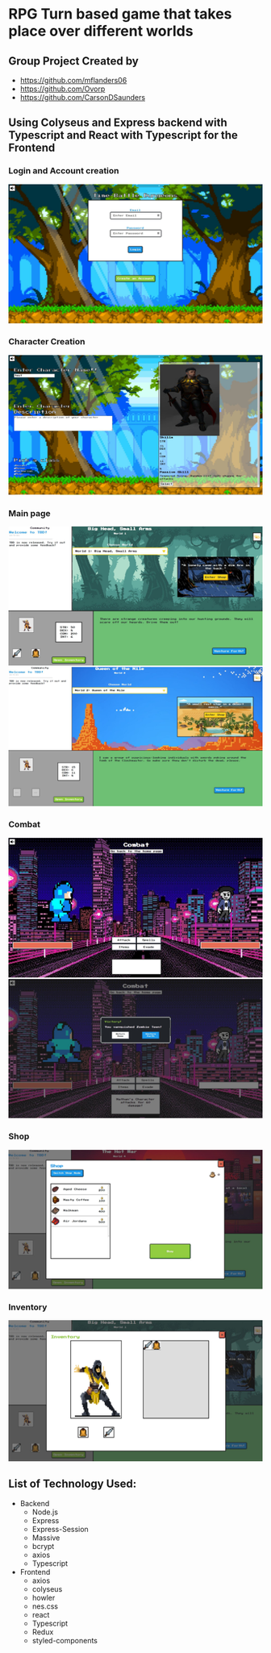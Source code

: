 # RPG Turn based game that takes place over different worlds
## Group Project Created by 
-  https://github.com/mflanders06
-  https://github.com/Ovorp 
-  https://github.com/CarsonDSaunders

## Using Colyseus and Express backend with Typescript and React with Typescript for the Frontend
### Login and Account creation
![alt text](https://github.com/the-gamemasters/the-gamemasters/blob/master/frontend/screenshot/login.JPG?raw=true)
### Character Creation
![alt text](https://github.com/the-gamemasters/the-gamemasters/blob/master/frontend/screenshot/character.JPG?raw=true)
### Main page
![alt text](https://github.com/the-gamemasters/the-gamemasters/blob/master/frontend/screenshot/homepage.JPG?raw=true)
![alt text](https://github.com/the-gamemasters/the-gamemasters/blob/master/frontend/screenshot/world2.JPG?raw=true)
### Combat
![alt text](https://github.com/the-gamemasters/the-gamemasters/blob/master/frontend/screenshot/combat.JPG?raw=true)
![alt text](https://github.com/the-gamemasters/the-gamemasters/blob/master/frontend/screenshot/endofcombat.JPG?raw=true)
### Shop
![alt text](https://github.com/the-gamemasters/the-gamemasters/blob/master/frontend/screenshot/shop.JPG?raw=true)
### Inventory
![alt text](https://github.com/the-gamemasters/the-gamemasters/blob/master/frontend/screenshot/inventory.JPG?raw=true)

## List of Technology Used:
- Backend
  - Node.js
  - Express
  - Express-Session
  - Massive
  - bcrypt
  - axios
  - Typescript
- Frontend
  - axios
  - colyseus
  - howler
  - nes.css
  - react
  - Typescript
  - Redux
  - styled-components 

